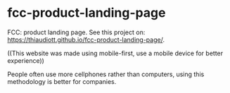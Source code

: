 # fcc-product-landing-page
FCC: product landing page. See this project on: https://thiaudiott.github.io/fcc-product-landing-page/.  

((This website was made using mobile-first, use a mobile device for better experience))

People often use more cellphones rather than computers, using this methodology is better for companies.
